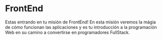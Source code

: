 # FrontEnd
Estas entrando en tu misión de FrontEnd!  En esta misión veremos la mágia de cómo funcionan las aplicaciones y es tu introducción a la programación Web en su camino a convertirse en programadores FullStack.
